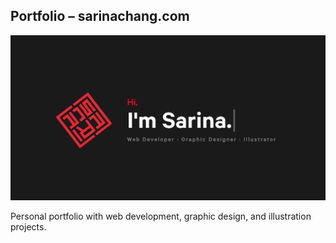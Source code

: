 ## Portfolio – sarinachang.com

![alt text](https://github.com/s-arina/s-arina.github.io/blob/main/public/imgs/meta-img.png)

Personal portfolio with web development, graphic design, and illustration projects.
